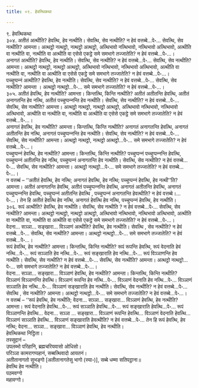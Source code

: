```yaml
---
title: ०९. हेवत्थिकथा

---
```

९. हेवत्थिकथा  
३०४. अतीतं अत्थीति? हेवत्थि, हेव नत्थीति। सेवत्थि, सेव नत्थीति? न हेवं वत्तब्बे…पे॰… सेवत्थि, सेव नत्थीति? आमन्ता। अत्थट्ठो नत्थट्ठो, नत्थट्ठो अत्थट्ठो, अत्थिभावो नत्थिभावो, नत्थिभावो अत्थिभावो, अत्थीति वा नत्थीति वा, नत्थीति वा अत्थीति वा एसेसे एकट्ठे समे समभागे तज्‍जातेति? न हेवं वत्तब्बे…पे॰…।  
अनागतं अत्थीति? हेवत्थि, हेव नत्थीति। सेवत्थि, सेव नत्थीति? न हेवं वत्तब्बे…पे॰… सेवत्थि, सेव नत्थीति? आमन्ता। अत्थट्ठो नत्थट्ठो, नत्थट्ठो अत्थट्ठो, अत्थिभावो नत्थिभावो, नत्थिभावो अत्थिभावो, अत्थीति वा नत्थीति वा, नत्थीति वा अत्थीति वा एसेसे एकट्ठे समे समभागे तज्‍जातेति? न हेवं वत्तब्बे…पे॰…।  
पच्‍चुप्पन्‍नं अत्थीति? हेवत्थि, हेव नत्थीति। सेवत्थि, सेव नत्थीति? न हेवं वत्तब्बे…पे॰… सेवत्थि, सेव नत्थीति? आमन्ता । अत्थट्ठो नत्थट्ठो…पे॰… समे समभागे तज्‍जातेति? न हेवं वत्तब्बे…पे॰…।  
३०५. अतीतं हेवत्थि, हेव नत्थीति? आमन्ता। किन्तत्थि, किन्ति नत्थीति? अतीतं अतीतन्ति हेवत्थि, अतीतं अनागतन्ति हेव नत्थि, अतीतं पच्‍चुप्पन्‍नन्ति हेव नत्थीति। सेवत्थि, सेव नत्थीति? न हेवं वत्तब्बे…पे॰… सेवत्थि, सेव नत्थीति? आमन्ता। अत्थट्ठो नत्थट्ठो, नत्थट्ठो अत्थट्ठो, अत्थिभावो नत्थिभावो, नत्थिभावो अत्थिभावो, अत्थीति वा नत्थीति वा, नत्थीति वा अत्थीति वा एसेसे एकट्ठे समे समभागे तज्‍जातेति? न हेवं वत्तब्बे…पे॰…।  
अनागतं हेवत्थि, हेव नत्थीति? आमन्ता। किन्तत्थि, किन्ति नत्थीति? अनागतं अनागतन्ति हेवत्थि, अनागतं अतीतन्ति हेव नत्थि, अनागतं पच्‍चुप्पन्‍नन्ति हेव नत्थीति। सेवत्थि, सेव नत्थीति? न हेवं वत्तब्बे…पे॰… सेवत्थि, सेव नत्थीति? आमन्ता। अत्थट्ठो नत्थट्ठो, नत्थट्ठो अत्थट्ठो…पे॰… समे समभागे तज्‍जातेति? न हेवं वत्तब्बे…पे॰…।  
पच्‍चुप्पन्‍नं हेवत्थि, हेव नत्थीति? आमन्ता। किन्तत्थि, किन्ति नत्थीति? पच्‍चुप्पन्‍नं पच्‍चुप्पन्‍नन्ति हेवत्थि, पच्‍चुप्पन्‍नं अतीतन्ति हेव नत्थि, पच्‍चुप्पन्‍नं अनागतन्ति हेव नत्थीति। सेवत्थि, सेव नत्थीति? न हेवं वत्तब्बे…पे॰… सेवत्थि, सेव नत्थीति? आमन्ता। अत्थट्ठो नत्थट्ठो…पे॰… समे समभागे तज्‍जातेति? न हेवं वत्तब्बे…पे॰…।  
न वत्तब्बं – ‘‘अतीतं हेवत्थि, हेव नत्थि; अनागतं हेवत्थि, हेव नत्थि; पच्‍चुप्पन्‍नं हेवत्थि, हेव नत्थी’’ति? आमन्ता। अतीतं अनागतन्ति हेवत्थि, अतीतं पच्‍चुप्पन्‍नन्ति हेवत्थि, अनागतं अतीतन्ति हेवत्थि, अनागतं पच्‍चुप्पन्‍नन्ति हेवत्थि, पच्‍चुप्पन्‍नं अतीतन्ति हेवत्थि , पच्‍चुप्पन्‍नं अनागतन्ति हेवत्थीति? न हेवं वत्तब्बे।…पे॰…। तेन हि अतीतं हेवत्थि हेव नत्थि, अनागतं हेवत्थि हेव नत्थि, पच्‍चुप्पन्‍नं हेवत्थि, हेव नत्थीति।  
३०६. रूपं अत्थीति? हेवत्थि, हेव नत्थीति। सेवत्थि, सेव नत्थीति ? न हेवं वत्तब्बे…पे॰… सेवत्थि, सेव नत्थीति? आमन्ता। अत्थट्ठो नत्थट्ठो, नत्थट्ठो अत्थट्ठो, अत्थिभावो नत्थिभावो, नत्थिभावो अत्थिभावो, अत्थीति वा नत्थीति वा, नत्थीति वा अत्थीति वा एसेसे एकट्ठे समे समभागे तज्‍जातेति? न हेवं वत्तब्बे…पे॰…।  
वेदना… सञ्‍ञा… सङ्खारा… विञ्‍ञाणं अत्थीति? हेवत्थि, हेव नत्थीति। सेवत्थि , सेव नत्थीति? न हेवं वत्तब्बे…पे॰… सेवत्थि, सेव नत्थीति? आमन्ता। अत्थट्ठो नत्थट्ठो…पे॰… समे समभागे तज्‍जातेति? न हेवं वत्तब्बे…पे॰…।  
रूपं हेवत्थि, हेव नत्थीति? आमन्ता। किन्तत्थि, किन्ति नत्थीति? रूपं रूपन्ति हेवत्थि, रूपं वेदनाति हेवं नत्थि…पे॰… रूपं सञ्‍ञाति हेव नत्थि…पे॰… रूपं सङ्खाराति हेव नत्थि…पे॰… रूपं विञ्‍ञाणन्ति हेव नत्थीति। सेवत्थि, सेव नत्थीति? न हेवं वत्तब्बे…पे॰… सेवत्थि, सेव नत्थीति? आमन्ता। अत्थट्ठो नत्थट्ठो…पे॰… समे समभागे तज्‍जातेति? न हेवं वत्तब्बे…पे॰…।  
वेदना… सञ्‍ञा… सङ्खारा… विञ्‍ञाणं हेवत्थि, हेव नत्थीति? आमन्ता। किन्तत्थि, किन्ति नत्थीति? विञ्‍ञाणं विञ्‍ञाणन्ति हेवत्थि। विञ्‍ञाणं रूपन्ति हेव नत्थि…पे॰… विञ्‍ञाणं वेदनाति हेव नत्थि…पे॰… विञ्‍ञाणं सञ्‍ञाति हेव नत्थि…पे॰… विञ्‍ञाणं सङ्खाराति हेव नत्थीति। सेवत्थि, सेव नत्थीति? न हेवं वत्तब्बे…पे॰… सेवत्थि , सेव नत्थीति? आमन्ता। अत्थट्ठो नत्थट्ठो…पे॰… समे समभागे तज्‍जातेति? न हेवं वत्तब्बे…पे॰…।  
न वत्तब्बं – ‘‘रूपं हेवत्थि, हेव नत्थीति; वेदना… सञ्‍ञा… सङ्खारा… विञ्‍ञाणं हेवत्थि, हेव नत्थीति? आमन्ता। रूपं वेदनाति हेवत्थि…पे॰… रूपं सञ्‍ञाति हेवत्थि…पे॰… रूपं सङ्खाराति हेवत्थि…पे॰… रूपं विञ्‍ञाणन्ति हेवत्थि… वेदना… सञ्‍ञा … सङ्खारा… विञ्‍ञाणं रूपन्ति हेवत्थि… विञ्‍ञाणं वेदनाति हेवत्थि… विञ्‍ञाणं सञ्‍ञाति हेवत्थि… विञ्‍ञाणं सङ्खाराति हेवत्थीति? न हेवं वत्तब्बे…पे॰… तेन हि रूपं हेवत्थि, हेव नत्थि; वेदना… सञ्‍ञा… सङ्खारा… विञ्‍ञाणं हेवत्थि, हेव नत्थीति।  
हेवत्थिकथा निट्ठिता।  
तस्सुद्दानं –  
उपलब्भो परिहानि, ब्रह्मचरियवासो ओधिसो।  
परिञ्‍ञा कामरागप्पहानं, सब्बत्थिवादो आयतनं।  
अतीतानागतो सुभङ्गो [अतीतानागतेसु भागो (स्या॰)], सब्बे धम्मा सतिपट्ठाना॥  
हेवत्थि हेव नत्थीति।  
पठमवग्गो  
महावग्गो।  